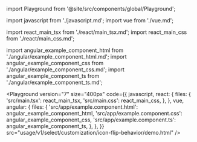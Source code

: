 import Playground from '@site/src/components/global/Playground';

import javascript from './javascript.md';
import vue from './vue.md';

import react_main_tsx from './react/main_tsx.md';
import react_main_css from './react/main_css.md';

import angular_example_component_html from './angular/example_component_html.md';
import angular_example_component_css from './angular/example_component_css.md';
import angular_example_component_ts from './angular/example_component_ts.md';

<Playground
  version="7"
  size="400px"
  code={{
    javascript,
    react: {
      files: {
        'src/main.tsx': react_main_tsx,
        'src/main.css': react_main_css,
      },
    },
    vue,
    angular: {
      files: {
        'src/app/example.component.html': angular_example_component_html,
        'src/app/example.component.css': angular_example_component_css,
        'src/app/example.component.ts': angular_example_component_ts,
      },
    },
  }}
  src="usage/v1/select/customization/icon-flip-behavior/demo.html"
/>
